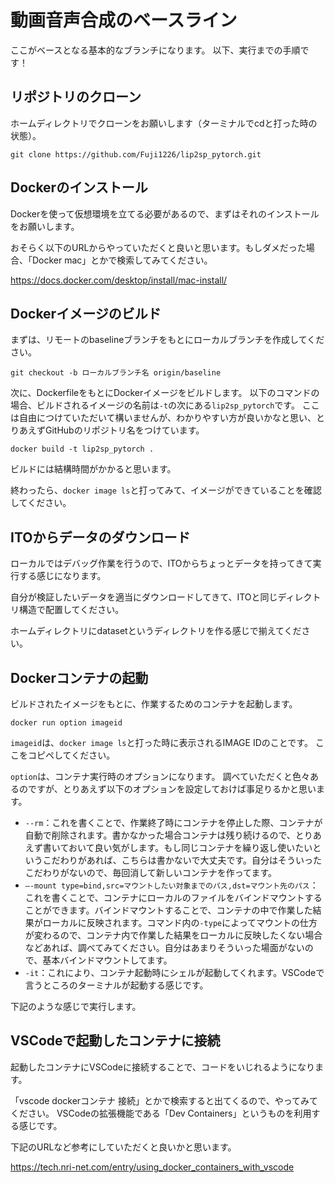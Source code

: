 # 動画音声合成のベースライン

ここがベースとなる基本的なブランチになります。
以下、実行までの手順です！

## リポジトリのクローン
ホームディレクトリでクローンをお願いします（ターミナルでcdと打った時の状態）。

`git clone https://github.com/Fuji1226/lip2sp_pytorch.git`

## Dockerのインストール
Dockerを使って仮想環境を立てる必要があるので、まずはそれのインストールをお願いします。

おそらく以下のURLからやっていただくと良いと思います。もしダメだった場合、「Docker mac」とかで検索してみてください。

https://docs.docker.com/desktop/install/mac-install/

## Dockerイメージのビルド
まずは、リモートのbaselineブランチをもとにローカルブランチを作成してください。

`git checkout -b ローカルブランチ名 origin/baseline`

次に、DockerfileをもとにDockerイメージをビルドします。
以下のコマンドの場合、ビルドされるイメージの名前は`-t`の次にある`lip2sp_pytorch`です。
ここは自由につけていただいて構いませんが、わかりやすい方が良いかなと思い、とりあえずGitHubのリポジトリ名をつけています。

`docker build -t lip2sp_pytorch .`

ビルドには結構時間がかかると思います。

終わったら、`docker image ls`と打ってみて、イメージができていることを確認してください。

## ITOからデータのダウンロード
ローカルではデバッグ作業を行うので、ITOからちょっとデータを持ってきて実行する感じになります。

自分が検証したいデータを適当にダウンロードしてきて、ITOと同じディレクトリ構造で配置してください。

ホームディレクトリにdatasetというディレクトリを作る感じで揃えてください。

## Dockerコンテナの起動
ビルドされたイメージをもとに、作業するためのコンテナを起動します。

`docker run option imageid`

`imageid`は、`docker image ls`と打った時に表示されるIMAGE IDのことです。
ここをコピペしてください。

`option`は、コンテナ実行時のオプションになります。
調べていただくと色々あるのですが、とりあえず以下のオプションを設定しておけば事足りるかと思います。

* `--rm`：これを書くことで、作業終了時にコンテナを停止した際、コンテナが自動で削除されます。書かなかった場合コンテナは残り続けるので、とりあえず書いておいて良い気がします。もし同じコンテナを繰り返し使いたいというこだわりがあれば、こちらは書かないで大丈夫です。自分はそういったこだわりがないので、毎回消して新しいコンテナを作ってます。
* `—-mount type=bind,src=マウントしたい対象までのパス,dst=マウント先のパス`：これを書くことで、コンテナにローカルのファイルをバインドマウントすることができます。バインドマウントすることで、コンテナの中で作業した結果がローカルに反映されます。コマンド内の`-type`によってマウントの仕方が変わるので、コンテナ内で作業した結果をローカルに反映したくない場合などあれば、調べてみてください。自分はあまりそういった場面がないので、基本バインドマウントしてます。
* `-it`：これにより、コンテナ起動時にシェルが起動してくれます。VSCodeで言うところのターミナルが起動する感じです。

下記のような感じで実行します。

## VSCodeで起動したコンテナに接続
起動したコンテナにVSCodeに接続することで、コードをいじれるようになります。

「vscode dockerコンテナ 接続」とかで検索すると出てくるので、やってみてください。
VSCodeの拡張機能である「Dev Containers」というものを利用する感じです。

下記のURLなど参考にしていただくと良いかと思います。

https://tech.nri-net.com/entry/using_docker_containers_with_vscode